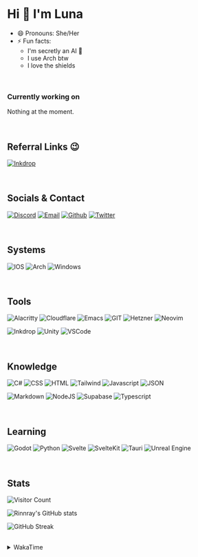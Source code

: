<!---<img src="https://visitor-badge.laobi.icu/badge?page_id=Rinnray.Rinnray&right_color=darkviolet"  />--->

Hi 👋 I'm Luna 
=====================

- 😄 Pronouns: She/Her
- ⚡ Fun facts:
  - I'm secretly an AI 🤖
  - I use Arch btw
  - I love the shields

<br>

### Currently working on
Nothing at the moment.

<br>

## Referral Links 😉
[![Inkdrop](https://img.shields.io/badge/Inkdrop-7A78D7?style=for-the-badge&logo=inkdrop&logoColor=white)](https://www.inkdrop.app/?r=n2cOkSJlN)

<br>

## Socials & Contact
[![Discord](https://img.shields.io/badge/Discord-5865F2?style=for-the-badge&logo=discord&logoColor=white)](https://discord.com/users/249158065817911298)
[![Email](https://img.shields.io/badge/EMail-F06B66?style=for-the-badge&logo=Mail.Ru&logoColor=white)](mailto:contact@rinnray.dev)
[![Github](https://img.shields.io/badge/GitHub-100000?style=for-the-badge&logo=github&logoColor=white)](https://github.com/Rinnray)
[![Twitter](https://img.shields.io/badge/Twitter-1DA1F2?style=for-the-badge&logo=twitter&logoColor=white)](https://twitter.com/Rinnray)

<br>

## Systems
![IOS](https://img.shields.io/badge/IOS-3DDC84?style=for-the-badge&logo=ios&logoColor=white)
![Arch](https://img.shields.io/badge/Arch_Linux-1793D1?style=for-the-badge&logo=arch-linux&logoColor=white)
![Windows](https://img.shields.io/badge/Windows-0078D6?style=for-the-badge&logo=windows&logoColor=white)

<br>

## Tools
![Alacritty](https://img.shields.io/badge/alacritty-F46D01?style=for-the-badge&logo=alacritty&logoColor=white)
![Cloudflare](https://img.shields.io/badge/Cloudflare-F38020?style=for-the-badge&logo=Cloudflare&logoColor=white)
![Emacs](https://img.shields.io/badge/Emacs-%237F5AB6.svg?&style=for-the-badge&logo=gnu-emacs&logoColor=white)
![GIT](https://img.shields.io/badge/GIT-E44C30?style=for-the-badge&logo=git&logoColor=white)
![Hetzner](https://img.shields.io/badge/Hetzner-D50C2D?style=for-the-badge&logo=hetzner&logoColor=white)
![Neovim](https://img.shields.io/badge/NeoVim-%2357A143.svg?&style=for-the-badge&logo=neovim&logoColor=white)

![Inkdrop](https://img.shields.io/badge/Inkdrop-7A78D7?style=for-the-badge&logo=inkdrop&logoColor=white)
![Unity](https://img.shields.io/badge/Unity-100000?style=for-the-badge&logo=unity&logoColor=white)
![VSCode](https://img.shields.io/badge/VSCode-0078D4?style=for-the-badge&logo=visual%20studio%20code&logoColor=white)


<br>

## Knowledge
![C#](https://img.shields.io/badge/C%23-239120?style=for-the-badge&logo=c-sharp&logoColor=white)
![CSS](https://img.shields.io/badge/CSS3-1572B6?style=for-the-badge&logo=css3&logoColor=white)
![HTML](https://img.shields.io/badge/HTML5-E34F26?style=for-the-badge&logo=html5&logoColor=white)
![Tailwind](https://img.shields.io/badge/Tailwind_CSS-38B2AC?style=for-the-badge&logo=tailwind-css&logoColor=white)
![Javascript](https://img.shields.io/badge/JavaScript-323330?style=for-the-badge&logo=javascript&logoColor=F7DF1E)
![JSON](https://img.shields.io/badge/json-5E5C5C?style=for-the-badge&logo=json&logoColor=white)

![Markdown](https://img.shields.io/badge/Markdown-000000?style=for-the-badge&logo=markdown&logoColor=white)
![NodeJS](https://img.shields.io/badge/Node.js-339933?style=for-the-badge&logo=nodedotjs&logoColor=white)
![Supabase](https://img.shields.io/badge/Supabase-181818?style=for-the-badge&logo=supabase&logoColor=white)
![Typescript](https://img.shields.io/badge/TypeScript-007ACC?style=for-the-badge&logo=typescript&logoColor=white)

<br>

## Learning
![Godot](https://img.shields.io/badge/Godot-478CBF?style=for-the-badge&logo=GodotEngine&logoColor=white)
![Python](https://img.shields.io/badge/Python-FFD43B?style=for-the-badge&logo=python&logoColor=blue)
![Svelte](https://img.shields.io/badge/Svelte-4A4A55?style=for-the-badge&logo=svelte&logoColor=FF3E00)
![SvelteKit](https://img.shields.io/badge/SvelteKit-FF3E00?style=for-the-badge&logo=Svelte&logoColor=white)
![Tauri](https://img.shields.io/badge/Tauri-FFC131?style=for-the-badge&logo=Tauri&logoColor=white)
![Unreal Engine](https://img.shields.io/badge/-Unreal%20Engine-313131?style=for-the-badge&logo=unreal-engine&logoColor=white)

<br>

## Stats

![Visitor Count](https://profile-counter.glitch.me/Rinnray/count.svg)

![Rinnray's GitHub stats](https://github-readme-stats.vercel.app/api?username=Rinnray&show_icons=true&theme=radical)

![GitHub Streak](https://github-readme-streak-stats.herokuapp.com?user=Rinnray&theme=radical)

<br>

<details>
<summary>WakaTime</summary>
<br>

<!--START_SECTION:waka-->
![Code Time](http://img.shields.io/badge/Code%20Time-257%20hrs%2050%20mins-blue)

![Lines of code](https://img.shields.io/badge/From%20Hello%20World%20I%27ve%20Written--853%20Thousand%20lines%20of%20code-blue)

**I'm a Night 🦉** 

```text
🌞 Morning    35 commits     █░░░░░░░░░░░░░░░░░░░░░░░░   4.63% 
🌆 Daytime    18 commits     ░░░░░░░░░░░░░░░░░░░░░░░░░   2.38% 
🌃 Evening    364 commits    ████████████░░░░░░░░░░░░░   48.15% 
🌙 Night      339 commits    ███████████░░░░░░░░░░░░░░   44.84%

```
📅 **I'm Most Productive on Thursday** 

```text
Monday       138 commits    ████░░░░░░░░░░░░░░░░░░░░░   18.25% 
Tuesday      58 commits     ██░░░░░░░░░░░░░░░░░░░░░░░   7.67% 
Wednesday    112 commits    ███░░░░░░░░░░░░░░░░░░░░░░   14.81% 
Thursday     141 commits    ████░░░░░░░░░░░░░░░░░░░░░   18.65% 
Friday       92 commits     ███░░░░░░░░░░░░░░░░░░░░░░   12.17% 
Saturday     92 commits     ███░░░░░░░░░░░░░░░░░░░░░░   12.17% 
Sunday       123 commits    ████░░░░░░░░░░░░░░░░░░░░░   16.27%

```


📊 **This Week I Spent My Time On** 

```text
⌚︎ Time Zone: Europe/Stockholm

💬 Programming Languages: 
HTML                     3 hrs 56 mins       ███████████░░░░░░░░░░░░░░   44.67% 
JavaScript               1 hr 36 mins        ████░░░░░░░░░░░░░░░░░░░░░   18.16% 
SCSS                     57 mins             ██░░░░░░░░░░░░░░░░░░░░░░░   10.89% 
Markdown                 49 mins             ██░░░░░░░░░░░░░░░░░░░░░░░   9.29% 
TOML                     32 mins             █░░░░░░░░░░░░░░░░░░░░░░░░   6.22%

🔥 Editors: 
VS Code                  8 hrs 49 mins       █████████████████████████   100.0%

💻 Operating System: 
Windows                  8 hrs 49 mins       █████████████████████████   100.0%

```


 Last Updated on 17/11/2022 18:43:12 UTC
<!--END_SECTION:waka-->
</details>
